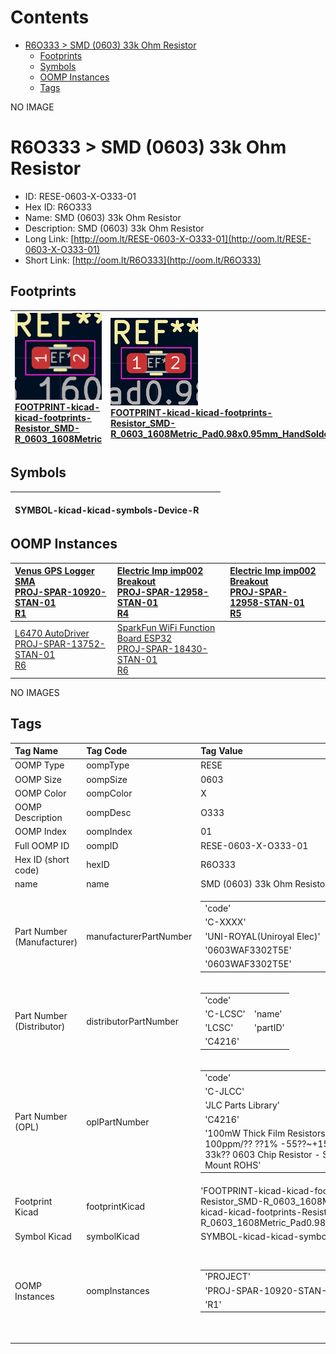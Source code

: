 



Contents
========

* [R6O333 > SMD (0603) 33k Ohm Resistor](#r6o333--smd-0603-33k-ohm-resistor)
	* [Footprints](#footprints)
	* [Symbols](#symbols)
	* [OOMP Instances](#oomp-instances)
	* [Tags](#tags)
  
NO IMAGE  
# R6O333 > SMD (0603) 33k Ohm Resistor

- ID: RESE-0603-X-O333-01
- Hex ID: R6O333
- Name: SMD (0603) 33k Ohm Resistor
- Description: SMD (0603) 33k Ohm Resistor
- Long Link: [http://oom.lt/RESE-0603-X-O333-01](http://oom.lt/RESE-0603-X-O333-01)
- Short Link: [http://oom.lt/R6O333](http://oom.lt/R6O333)

## Footprints
  

|[![](https://raw.githubusercontent.com/oomlout/oomlout_OOMP_eda_V2/main/FOOTPRINT/kicad/kicad-footprints/Resistor_SMD/R_0603_1608Metric/image_140.png)<br>FOOTPRINT-kicad-kicad-footprints-Resistor_SMD-R_0603_1608Metric](https://github.com/oomlout/oomlout_OOMP_eda_V2/tree/main/FOOTPRINT/kicad/kicad-footprints/Resistor_SMD/R_0603_1608Metric/)|[![](https://raw.githubusercontent.com/oomlout/oomlout_OOMP_eda_V2/main/FOOTPRINT/kicad/kicad-footprints/Resistor_SMD/R_0603_1608Metric_Pad0.98x0.95mm_HandSolder/image_140.png)<br>FOOTPRINT-kicad-kicad-footprints-Resistor_SMD-R_0603_1608Metric_Pad0.98x0.95mm_HandSolder](https://github.com/oomlout/oomlout_OOMP_eda_V2/tree/main/FOOTPRINT/kicad/kicad-footprints/Resistor_SMD/R_0603_1608Metric_Pad0.98x0.95mm_HandSolder/)||
| :--- | :--- | :--- |

## Symbols
  

|![]()<br>SYMBOL-kicad-kicad-symbols-Device-R|||
| :--- | :--- | :--- |

## OOMP Instances
  

|[Venus GPS Logger SMA<br>PROJ-SPAR-10920-STAN-01<br>R1](https://github.com/oomlout/oomlout_OOMP_projects_V2/tree/main/PROJ/SPAR/10920/STAN/01/)|[Electric Imp imp002 Breakout<br>PROJ-SPAR-12958-STAN-01<br>R4](https://github.com/oomlout/oomlout_OOMP_projects_V2/tree/main/PROJ/SPAR/12958/STAN/01/)|[Electric Imp imp002 Breakout<br>PROJ-SPAR-12958-STAN-01<br>R5](https://github.com/oomlout/oomlout_OOMP_projects_V2/tree/main/PROJ/SPAR/12958/STAN/01/)|
| :--- | :--- | :--- |
|[L6470 AutoDriver<br>PROJ-SPAR-13752-STAN-01<br>R6](https://github.com/oomlout/oomlout_OOMP_projects_V2/tree/main/PROJ/SPAR/13752/STAN/01/)|[SparkFun WiFi Function Board ESP32<br>PROJ-SPAR-18430-STAN-01<br>R6](https://github.com/oomlout/oomlout_OOMP_projects_V2/tree/main/PROJ/SPAR/18430/STAN/01/)||
  
NO IMAGES  
## Tags
  

|Tag Name|Tag Code|Tag Value|
| :--- | :--- | :--- |
|OOMP Type|oompType|RESE|
|OOMP Size|oompSize|0603|
|OOMP Color|oompColor|X|
|OOMP Description|oompDesc|O333|
|OOMP Index|oompIndex|01|
|Full OOMP ID|oompID|RESE-0603-X-O333-01|
|Hex ID (short code)|hexID|R6O333|
|name|name|SMD (0603) 33k Ohm Resistor|
|Part Number (Manufacturer)|manufacturerPartNumber|<table><tr><td>'code'</td></tr><tr><td> 'C-XXXX'</td><td> 'name'</td></tr><tr><td> 'UNI-ROYAL(Uniroyal Elec)'</td><td> 'partID'</td></tr><tr><td> '0603WAF3302T5E'</td><td> 'partName'</td></tr><tr><td> '0603WAF3302T5E'</td></tr></table>|
|Part Number (Distributor)|distributorPartNumber|<table><tr><td>'code'</td></tr><tr><td> 'C-LCSC'</td><td> 'name'</td></tr><tr><td> 'LCSC'</td><td> 'partID'</td></tr><tr><td> 'C4216'</td></tr></table>|
|Part Number (OPL)|oplPartNumber|<table><tr><td>'code'</td></tr><tr><td> 'C-JLCC'</td><td> 'name'</td></tr><tr><td> 'JLC Parts Library'</td><td> 'partID'</td></tr><tr><td> 'C4216'</td><td> 'partName'</td></tr><tr><td> '100mW Thick Film Resistors 75V ??100ppm/?? ??1% -55??~+155?? 33k?? 0603  Chip Resistor - Surface Mount ROHS'</td></tr></table>|
|Footprint Kicad|footprintKicad|'FOOTPRINT-kicad-kicad-footprints-Resistor_SMD-R_0603_1608Metric', 'FOOTPRINT-kicad-kicad-footprints-Resistor_SMD-R_0603_1608Metric_Pad0.98x0.95mm_HandSolder'|
|Symbol Kicad|symbolKicad|SYMBOL-kicad-kicad-symbols-Device-R|
|OOMP Instances|oompInstances|<table><tr><td>'PROJECT'</td></tr><tr><td> 'PROJ-SPAR-10920-STAN-01'</td><td> 'ID'</td></tr><tr><td> 'R1'</td></tr></table></td><td> <table><tr><td>'PROJECT'</td></tr><tr><td> 'PROJ-SPAR-12958-STAN-01'</td><td> 'ID'</td></tr><tr><td> 'R4'</td></tr></table></td><td> <table><tr><td>'PROJECT'</td></tr><tr><td> 'PROJ-SPAR-12958-STAN-01'</td><td> 'ID'</td></tr><tr><td> 'R5'</td></tr></table></td><td> <table><tr><td>'PROJECT'</td></tr><tr><td> 'PROJ-SPAR-13752-STAN-01'</td><td> 'ID'</td></tr><tr><td> 'R6'</td></tr></table></td><td> <table><tr><td>'PROJECT'</td></tr><tr><td> 'PROJ-SPAR-18430-STAN-01'</td><td> 'ID'</td></tr><tr><td> 'R6'</td></tr></table>|
||||
